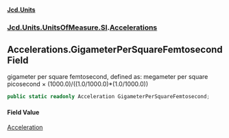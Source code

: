 #### [Jcd.Units](index.md 'index')
### [Jcd.Units.UnitsOfMeasure.SI](Jcd.Units.UnitsOfMeasure.SI.md 'Jcd.Units.UnitsOfMeasure.SI').[Accelerations](Accelerations.md 'Jcd.Units.UnitsOfMeasure.SI.Accelerations')

## Accelerations.GigameterPerSquareFemtosecond Field

gigameter per square femtosecond, defined as: megameter per square picosecond × (1000.0)/((1.0/1000.0)*(1.0/1000.0))

```csharp
public static readonly Acceleration GigameterPerSquareFemtosecond;
```

#### Field Value
[Acceleration](Acceleration.md 'Jcd.Units.UnitTypes.Acceleration')